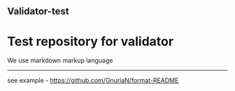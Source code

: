 ## Validator-test
# Test repository for validator
We use markdown markup language
____
see example - https://github.com/GnuriaN/format-README
